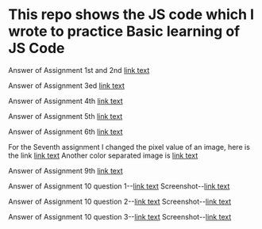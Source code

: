 # This repo shows the JS code which I wrote to practice Basic learning of JS Code

Answer of Assignment 1st and 2nd [link text](https://github.com/ChinmoyDas12/Code-practice/blob/main/Class_1%262)

Answer of Assignment 3ed [link text](https://github.com/ChinmoyDas12/Code-practice/blob/main/Class_3_practice)

Answer of Assignment 4th [link text](https://github.com/ChinmoyDas12/Code-practice/blob/main/Class_4_practice)

Answer of Assignment 5th [link text](https://github.com/ChinmoyDas12/Code-practice/blob/main/Class_5_practice)

Answer of Assignment 6th [link text](https://github.com/ChinmoyDas12/Basic_JS_Code_Practice/blob/main/Class_6_practice)

For the Seventh assignment I changed the pixel value of an image, here is the link [link text](https://github.com/ChinmoyDas12/Basic_JS_Code_Practice/blob/main/gray-emoji.png)
Another color separated image is [link text](https://github.com/ChinmoyDas12/Basic_JS_Code_Practice/blob/main/Image%20color%20seperated.png)

Answer of Assignment 9th [link text](https://code.earthengine.google.com/b96535f5994c34d905104174d814bced)

Answer of Assignment 10 question 1--[link text](https://code.earthengine.google.com/b913184d535fd3a95262143918b141ae)
Screenshot--[link text](https://github.com/ChinmoyDas12/Basic_JS_Code_Practice/blob/a3ffad78440f4e3291b83e884d45aca9e4f2131e/1.png)

Answer of Assignment 10 question 2--[link text](https://code.earthengine.google.com/482790588a61da0a224421458745e1a4)
Screenshot--[link text](https://github.com/ChinmoyDas12/Basic_JS_Code_Practice/blob/77cbde174c123ede00707296b0dca0140826f6ff/2.png)

Answer of Assignment 10 question 3--[link text](https://code.earthengine.google.com/1e9c94e22016fe7e07e0060e21d5a9c2)
Screenshot--[link text](https://github.com/ChinmoyDas12/Basic_JS_Code_Practice/blob/77cbde174c123ede00707296b0dca0140826f6ff/3.png)




